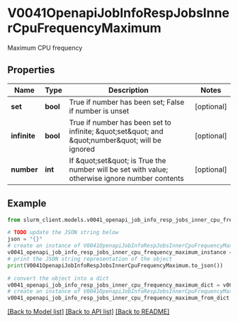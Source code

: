 # V0041OpenapiJobInfoRespJobsInnerCpuFrequencyMaximum

Maximum CPU frequency

## Properties

Name | Type | Description | Notes
------------ | ------------- | ------------- | -------------
**set** | **bool** | True if number has been set; False if number is unset | [optional] 
**infinite** | **bool** | True if number has been set to infinite; \&quot;set\&quot; and \&quot;number\&quot; will be ignored | [optional] 
**number** | **int** | If \&quot;set\&quot; is True the number will be set with value; otherwise ignore number contents | [optional] 

## Example

```python
from slurm_client.models.v0041_openapi_job_info_resp_jobs_inner_cpu_frequency_maximum import V0041OpenapiJobInfoRespJobsInnerCpuFrequencyMaximum

# TODO update the JSON string below
json = "{}"
# create an instance of V0041OpenapiJobInfoRespJobsInnerCpuFrequencyMaximum from a JSON string
v0041_openapi_job_info_resp_jobs_inner_cpu_frequency_maximum_instance = V0041OpenapiJobInfoRespJobsInnerCpuFrequencyMaximum.from_json(json)
# print the JSON string representation of the object
print(V0041OpenapiJobInfoRespJobsInnerCpuFrequencyMaximum.to_json())

# convert the object into a dict
v0041_openapi_job_info_resp_jobs_inner_cpu_frequency_maximum_dict = v0041_openapi_job_info_resp_jobs_inner_cpu_frequency_maximum_instance.to_dict()
# create an instance of V0041OpenapiJobInfoRespJobsInnerCpuFrequencyMaximum from a dict
v0041_openapi_job_info_resp_jobs_inner_cpu_frequency_maximum_from_dict = V0041OpenapiJobInfoRespJobsInnerCpuFrequencyMaximum.from_dict(v0041_openapi_job_info_resp_jobs_inner_cpu_frequency_maximum_dict)
```
[[Back to Model list]](../README.md#documentation-for-models) [[Back to API list]](../README.md#documentation-for-api-endpoints) [[Back to README]](../README.md)



